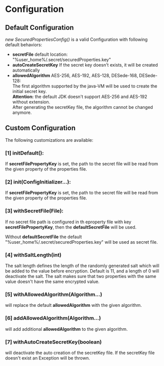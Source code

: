 # Configuration

<!-- MACRO{toc} -->

## Default Configuration


*new SecuredPropertiesConfig()* is a valid Configuration with following default behaviors:

  * **secretFile** default location: "%user_home%/.secret/securedProperties.key"
  * **autoCreateSecretKey** If the secret key doesn't exists, it will be created automatically
  * **allowedAlgorithm** AES-256,  AES-192,  AES-128, DESede-168, DESede-128:<br/>
      The first algorithm supported by the java-VM will be used to create the initial secret key.<br/>
      **Attention:** the default JDK doesn't support AES-256 and AES-192 without extension.<br/>
      After generating the secretKey file, the algorithm cannot be changed anymore. 

## Custom Configuration

The following customizations are available:

<!-- MACRO{snippet|id=configExample|file=src/test/java/net/brabenetz/lib/securedproperties/snippets/ConfigurationSnippet.java} -->

### [1] initDefault():

If **secretFilePropertyKey** is set, the path to the secret file will be read from the given property of the properties file.

### [2] init(ConfigInitializer...):

If **secretFilePropertyKey** is set, the path to the secret file will be read from the given property of the properties file.

### [3] withSecretFile(File):

If no secret file path is configured in th eproperty file with key **secretFilePropertyKey**, then the **defaultSecretFile** will be used.

Without **defaultSecretFile** the default  "%user_home%/.secret/securedProperties.key" will be used as secret file.
        
### [4] withSaltLength(int)

The salt length defines the length of the randomly generated salt which will be added to the value before encryption.
Default is 11, and a length of 0 will deactivate the salt.
The salt makes sure that two properties with the same value doesn't have the same encrypted value.

### [5] withAllowedAlgorithm(Algorithm...)

will replace the default **allowedAlgorithm** with the given algorithm.
 
### [6] addAllowedAlgorithm(Algorithm...)

will add additional **allowedAlgorithm** to the given algorithm.
 
### [7] withAutoCreateSecretKey(boolean)

will deactivate the auto creation of the secretKey file. If the secretKey file doesn't exist an Exception will be thrown.
